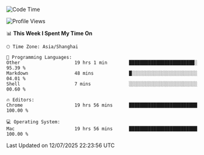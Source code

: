 <!--START_SECTION:waka-->
![Code Time](http://img.shields.io/badge/Code%20Time-4%2C202%20hrs%2013%20mins-blue)

![Profile Views](http://img.shields.io/badge/Profile%20Views-0-blue)

📊 **This Week I Spent My Time On** 

```text
🕑︎ Time Zone: Asia/Shanghai

💬 Programming Languages: 
Other                    19 hrs 1 min        ████████████████████████░   95.39 % 
Markdown                 48 mins             █░░░░░░░░░░░░░░░░░░░░░░░░   04.01 % 
Shell                    7 mins              ░░░░░░░░░░░░░░░░░░░░░░░░░   00.60 % 

🔥 Editors: 
Chrome                   19 hrs 56 mins      █████████████████████████   100.00 % 

💻 Operating System: 
Mac                      19 hrs 56 mins      █████████████████████████   100.00 % 
```


 Last Updated on 12/07/2025 22:23:56 UTC
<!--END_SECTION:waka-->